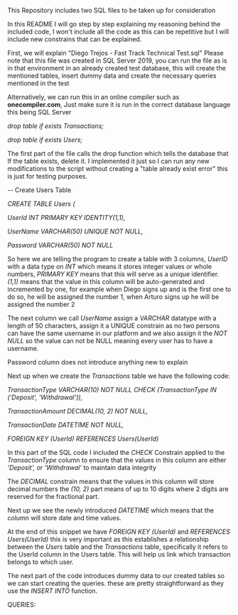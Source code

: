 This Repository includes two SQL files to be taken up for consideration

In this README I will go step by step explaining my reasoning behind the included code, I won't include all the code as this can be repetitive but I will include new constrains that can be explained. 

First, we will explain "Diego Trejos - Fast Track Technical Test.sql" Please note that this file was created in SQL Server 2019, you can run the file as is in that environment in an already created test database, this will create the mentioned tables, insert dummy data and create the necessary queries mentioned in the test

Alternatively, we can run this in an online compiler such as **onecompiler.com**, Just make sure it is run in the correct database language this being SQL Server 

*drop table if exists Transactions;*

*drop table if exists Users;*

The first part of the file calls the drop function which tells the database that If the table exists, delete it. I implemented it just so I can run any new modifications to the script without creating a "table already exist error" this is just for testing purposes.

-- Create Users Table

*CREATE TABLE Users (*

  *UserId INT PRIMARY KEY IDENTITY(1,1),*
    
  *UserName VARCHAR(50) UNIQUE NOT NULL,*
    
  *Password VARCHAR(50) NOT NULL*
    

So here we are telling the program to create a table with 3 columns, *UserID* with a data type on *INT* which means it stores integer values or whole numbers, *PRIMARY KEY* means that this will serve as a unique identifier. *(1,1)* means that the value in this column will be auto-generated and incremented by one, for example when Diego signs up and is the first one to do so, he will be assigned the number 1, when Arturo signs up he will be assigned the number 2

The next column we call *UserName* assign a *VARCHAR* datatype with a length of 50 characters, assign it a UNIQUE constrain as no two persons can have the same username in our platform and we also assign it the *NOT NULL* so the value can not be NULL meaning every user has to have a username.

Password column does not introduce anything new to explain

Next up when we create the *Transactions* table we have the following code:

   *TransactionType VARCHAR(10) NOT NULL CHECK (TransactionType IN ('Deposit', 'Withdrawal')),*
   
   *TransactionAmount DECIMAL(10, 2) NOT NULL,*
   
   *TransactionDate DATETIME NOT NULL,*
   
   *FOREIGN KEY (UserId) REFERENCES Users(UserId)*

In this part of the SQL code I included the *CHECK* Constrain applied to the *TransactionType* column to ensure that the values in this column are either *'Deposit', or 'Withdrawal'* to maintain data integrity

The *DECIMAL* constrain means that the values in this column will store decimal numbers the *(10, 2)* part means of up to 10 digits where 2 digits are reserved for the fractional part.

Next up we see the newly introduced *DATETIME* which means that the column will store date and time values.

At the end of this snippet we have *FOREIGN KEY (UserId)* and *REFERENCES Users(UserId)* this is very important as this establishes a relationship between the *Users* table and the *Transactions* table, specifically it refers to the UserId column in the Users table. This will help us link which transaction belongs to which user.

The next part of the code introduces dummy data to our created tables so we can start creating the queries. these are pretty straightforward as they use the *INSERT INTO* function.


QUERIES:

